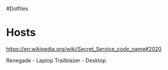 #Dotfiles

# Hosts
https://en.wikipedia.org/wiki/Secret_Service_code_name#2020

Renegade - Laptop
Trailblazer - Desktop